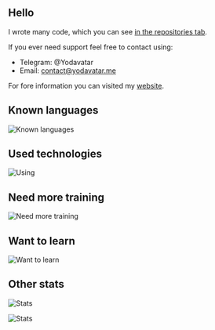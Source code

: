 ## Hello

I wrote many code, which you can see [in the repositories tab](https://github.com/Yodavatar?tab=repositories).

If you ever need support feel free to contact using:
- Telegram: @Yodavatar
- Email: contact@yodavatar.me

For fore information you can visited my [website](https://yodavatar.me).

## Known languages

![Known languages](https://skillicons.dev/icons?i=python,cs,ocaml,php,octave,html,css,js&perline=10)


## Used technologies
![Using](https://skillicons.dev/icons?i=rider,idea,vscode,git,github,vim,cloudflare,stackoverflow,obsidian,latex&perline=10)<br>


## Need more training
![Need more training](https://skillicons.dev/icons?i=unity,docker,selenium&perline=10)

## Want to learn
![Want to learn](https://skillicons.dev/icons?i=unreal,cpp,blender,bash&perline=10)


## Other stats

![Stats](https://github-readme-stats-iota-blue-87.vercel.app/api?username=yodavatar&theme=highcontrast&show_icons=true&count_private=true&layout=compact&custom_title=Yodavatar%27s%20Stats%20-%20Last%201%20Year)

![Stats](https://github-readme-stats-iota-blue-87.vercel.app/api/wakatime?username=yodavatar&theme=highcontrast&layout=compact&custom_title=Yodavatar%27s%20Stats%20-%20Last%201%20Year)

